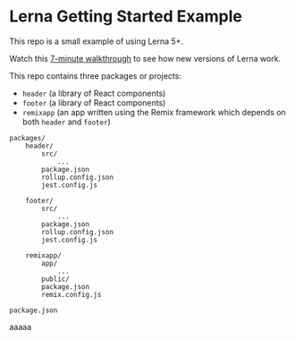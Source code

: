 # Lerna Getting Started Example

This repo is a small example of using Lerna 5+.

Watch this [7-minute walkthrough](https://www.youtube.com/watch?v=WgO5iG57jeQ) to see how new versions of Lerna work.

This repo contains three packages or projects:

- `header` (a library of React components)
- `footer` (a library of React components)
- `remixapp` (an app written using the Remix framework which depends on both `header` and `footer`)

```
packages/
    header/
        src/
            ...
        package.json
        rollup.config.json
        jest.config.js
    
    footer/
        src/
            ...
        package.json
        rollup.config.json
        jest.config.js
    
    remixapp/
        app/
            ...
        public/
        package.json
        remix.config.js
         
package.json
```


aaaaa